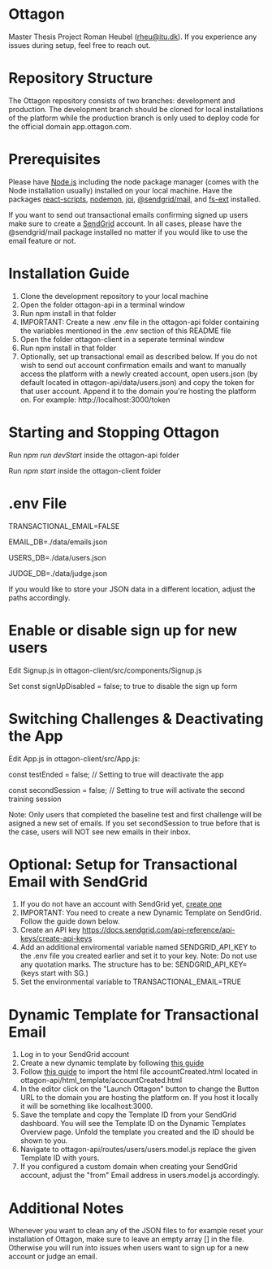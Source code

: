 # Ottagon
Master Thesis Project Roman Heubel (rheu@itu.dk). If you experience any issues during setup, feel free to reach out. 

# Repository Structure
The Ottagon repository consists of two branches: development and production. The development branch should be cloned for local installations of the platform while the production branch is only used to deploy code for the official domain app.ottagon.com. 

# Prerequisites
Please have [Node.js](https://nodejs.org/en/download) including the node package manager (comes with the Node installation usually) installed on your local machine. Have the packages [react-scripts](https://www.npmjs.com/package/react-scripts), [nodemon](https://www.npmjs.com/package/nodemon), [joi](https://www.npmjs.com/package/joi), [@sendgrid/mail](https://www.npmjs.com/package/@sendgrid/mail), and [fs-ext](https://www.npmjs.com/package/fs-ext) installed. 

If you want to send out transactional emails confirming signed up users make sure to create a [SendGrid](https://signup.sendgrid.com/) account. In all cases, please have the @sendgrid/mail package installed no matter if you would like to use the email feature or not. 

# Installation Guide
1. Clone the development repository to your local machine
2. Open the folder ottagon-api in a terminal window
3. Run npm install in that folder
4. IMPORTANT: Create a new .env file in the ottagon-api folder containing the variables mentioned in the .env section of this README file
5. Open the folder ottagon-client in a seperate terminal window
6. Run npm install in that folder 
7. Optionally, set up transactional email as described below. If you do not wish to send out account confirmation emails and want to manually access the platform with a newly created account, open users.json (by default located in ottagon-api/data/users.json) and copy the token for that user account. Append it to the domain you're hosting the platform on. For example: http://localhost:3000/token
  
# Starting and Stopping Ottagon
Run *npm run devStart* inside the ottagon-api folder
  
Run *npm start* inside the ottagon-client folder

# .env File
TRANSACTIONAL_EMAIL=FALSE

EMAIL_DB=./data/emails.json

USERS_DB=./data/users.json

JUDGE_DB=./data/judge.json

If you would like to store your JSON data in a different location, adjust the paths accordingly.

# Enable or disable sign up for new users
Edit Signup.js in ottagon-client/src/components/Signup.js

Set const signUpDisabled = false; to true to disable the sign up form

# Switching Challenges & Deactivating the App
Edit App.js in ottagon-client/src/App.js:

const testEnded = false; // Setting to true will deactivate the app
  
const secondSession = false; // Setting to true will activate the second training session

Note: Only users that completed the baseline test and first challenge will be asigned a new set of emails. If you set secondSession to true before that is the case, users will NOT see new emails in their inbox. 

# Optional: Setup for Transactional Email with SendGrid
1. If you do not have an account with SendGrid yet, [create one](https://signup.sendgrid.com/)
2. IMPORTANT: You need to create a new Dynamic Template on SendGrid. Follow the guide down below. 
3. Create an API key https://docs.sendgrid.com/api-reference/api-keys/create-api-keys
4. Add an additional enviromental variable named SENDGRID_API_KEY to the .env file you created earlier and set it to your key. Note: Do not use any quotation marks. The structure has to be: SENDGRID_API_KEY=<YOUR KEY> (keys start with SG.)
5. Set the environmental variable to TRANSACTIONAL_EMAIL=TRUE
  
# Dynamic Template for Transactional Email
1. Log in to your SendGrid account
2. Create a new dynamic template by following [this guide](https://docs.sendgrid.com/ui/sending-email/how-to-send-an-email-with-dynamic-templates#design-a-dynamic-template)
3. Follow [this guide](https://docs.sendgrid.com/ui/sending-email/editor#importing-custom-html-with-drag-and-drop-markup) to import the html file accountCreated.html located in ottagon-api/html_template/accountCreated.html
4. In the editor click on the "Launch Ottagon" button to change the Button URL to the domain you are hosting the platform on. If you host it locally it will be something like localhost:3000. 
5. Save the template and copy the Template ID from your SendGrid dashboard. You will see the Template ID on the Dynamic Templates Overview page. Unfold the template you created and the ID should be shown to you. 
6. Navigate to ottagon-api/routes/users/users.model.js replace the given Template ID with yours. 
7. If you configured a custom domain when creating your SendGrid account, adjust the "from" Email address in users.model.js accordingly. 

# Additional Notes
Whenever you want to clean any of the JSON files to for example reset your installation of Ottagon, make sure to leave an empty array [] in the file. Otherwise you will run into issues when users want to sign up for a new account or judge an email. 

